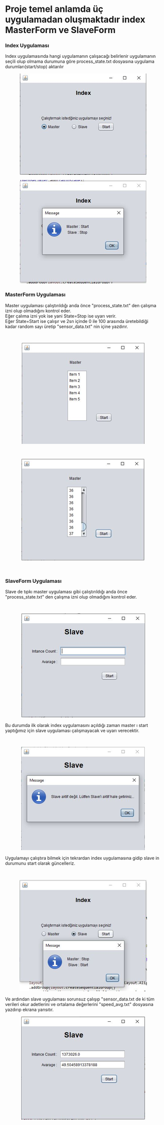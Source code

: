 <h1> Proje temel anlamda üç uygulamadan oluşmaktadır index MasterForm ve SlaveForm </h1>
<h3>
Index Uygulaması
</h3>
<p>Index uygulamasında hangi uygulamanın çalışacağı belirlenir uygulamanın seçili olup olmama durumuna göre   
process_state.txt dosyasına uygulama durumları(start/stop) aktarılır</p>
<p align="center">
    <img src="imgs\index1.JPG"/>
</p>
<p align="center">
    <img src="imgs\index2.JPG"/>
</p>
<h3>
MasterForm Uygulaması
</h3>
<p>
Master uygulaması çalıştırıldığı anda önce "process_state.txt" den çalışma izni olup olmadığını kontrol eder. <br>
Eğer çalıma izni yok ise yani State=Stop ise uyarı verir.<br> 
Eğer State=Start ise çalışır ve 2sn içinde 0 ile 100 arasında üretebildiği kadar random sayı üretip "sensor_data.txt" nin içine yazdırır.
</p>
<br>
<p align="center">
    <img src="imgs\master1.JPG"/>
</p>
<br>
<p align="center">
    <img src="imgs\master2.JPG"/>
</p>
<br>
<h3>
SlaveForm Uygulaması
</h3>
<p>
Slave de tıpkı master uygulaması gibi çalıştırıldığı anda önce "process_state.txt" den çalışma izni olup olmadığını kontrol eder.</p><br>
<p align="center">
    <img src="imgs\slave1.JPG"/>
</p>
<p>
Bu durumda ilk olarak index uygulamasını açıldığı zaman  master ı start yaptığımız için slave uygulaması çalışmayacak ve uyarı verecektir.</p><br>
<p align="center">
    <img src="imgs\slave2.JPG"/>
</p>
<p>
Uygulamayı çalıştıra bilmek için tekrardan index uygulamasına gidip slave in durumunu start olarak güncelleriz.   </p><br>
<p align="center">
    <img src="imgs\slave3.JPG"/>
</p>
<p>
Ve ardından slave uygulaması sorunsuz çalışıp "sensor_data.txt de ki tüm verileri okur adetlerini ve ortalama değerlerini "speed_avg.txt" dosyasına yazdırıp ekrana yansıtır.
</p>
<p align="center">
    <img src="imgs\slave4.JPG"/>
</p>

<br>